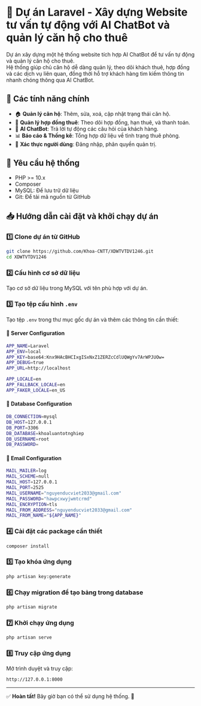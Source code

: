 # 🚀 Dự án Laravel - Xây dựng Website tư vấn tự động với AI ChatBot và quản lý căn hộ cho thuê

Dự án xây dựng một hệ thống website tích hợp AI ChatBot để tư vấn tự động và quản lý căn hộ cho thuê.  
Hệ thống giúp chủ căn hộ dễ dàng quản lý, theo dõi khách thuê, hợp đồng và các dịch vụ liên quan, đồng thời hỗ trợ khách hàng tìm kiếm thông tin nhanh chóng thông qua AI ChatBot.

## 🌟 Các tính năng chính
- 🏠 **Quản lý căn hộ**: Thêm, sửa, xoá, cập nhật trạng thái căn hộ.
- 📑 **Quản lý hợp đồng thuê**: Theo dõi hợp đồng, hạn thuê, và thanh toán.
- 🤖 **AI ChatBot**: Trả lời tự động các câu hỏi của khách hàng.
- 📊 **Báo cáo & Thống kê**: Tổng hợp dữ liệu về tình trạng thuê phòng.
- 🔐 **Xác thực người dùng**: Đăng nhập, phân quyền quản trị.

## 📌 Yêu cầu hệ thống

- PHP >= 10.x
- Composer
- MySQL: Để lưu trữ dữ liệu
- Git: Để tải mã nguồn từ GitHub

## 📥 Hướng dẫn cài đặt và khởi chạy dự án

### 1️⃣ Clone dự án từ GitHub
```bash
git clone https://github.com/Khoa-CNTT/XDWTVTDV1246.git
cd XDWTVTDV1246
```

### 2️⃣ Cấu hình cơ sở dữ liệu
Tạo cơ sở dữ liệu trong MySQL với tên phù hợp với dự án.

### 3️⃣ Tạo tệp cấu hình `.env`
Tạo tệp `.env` trong thư mục gốc dự án và thêm các thông tin cần thiết:

#### 🔹 Server Configuration
```bash
APP_NAME=Laravel
APP_ENV=local
APP_KEY=base64:Knx9HAcBHCIxgISxNxZ1ZERZcCdlUQWgYv7ArWPJUOw=
APP_DEBUG=true
APP_URL=http://localhost

APP_LOCALE=en
APP_FALLBACK_LOCALE=en
APP_FAKER_LOCALE=en_US
```

#### 🔹 Database Configuration
```bash
DB_CONNECTION=mysql
DB_HOST=127.0.0.1
DB_PORT=3306
DB_DATABASE=khoaluantotnghiep
DB_USERNAME=root
DB_PASSWORD=
```

#### 🔹 Email Configuration
```bash
MAIL_MAILER=log
MAIL_SCHEME=null
MAIL_HOST=127.0.0.1
MAIL_PORT=2525
MAIL_USERNAME="nguyenducviet2033@gmail.com"
MAIL_PASSWORD="hawpcxwyjwmtcrmd"
MAIL_ENCRYPTION=tls
MAIL_FROM_ADDRESS="nguyenducviet2033@gmail.com"
MAIL_FROM_NAME="${APP_NAME}"
```

### 4️⃣ Cài đặt các package cần thiết
```bash
composer install
```

### 5️⃣ Tạo khóa ứng dụng
```bash
php artisan key:generate
```

### 6️⃣ Chạy migration để tạo bảng trong database
```bash
php artisan migrate
```

### 7️⃣ Khởi chạy ứng dụng
```bash
php artisan serve
```

### 8️⃣ Truy cập ứng dụng
Mở trình duyệt và truy cập:
```
http://127.0.0.1:8000
```

---
✅ **Hoàn tất!** Bây giờ bạn có thể sử dụng hệ thống. 🚀

